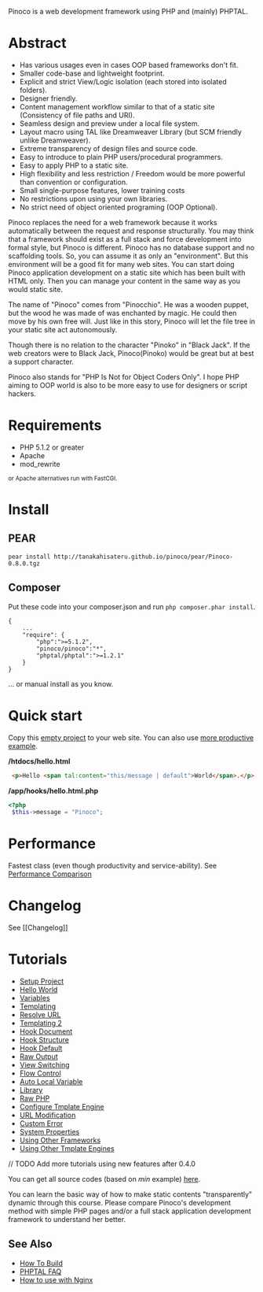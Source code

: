 Pinoco is a web development framework using PHP and (mainly) PHPTAL.

# Abstract
* Has various usages even in cases OOP based frameworks don't fit.
* Smaller code-base and lightweight footprint.
* Explicit and strict View/Logic isolation (each stored into isolated folders).
* Designer friendly.
* Content management workflow similar to that of a static site (Consistency of file paths and URI).
* Seamless design and preview under a local file system.
* Layout macro using TAL like Dreamweaver Library (but SCM friendly unlike Dreamweaver).
* Extreme transparency of design files and source code.
* Easy to introduce to plain PHP users/procedural programmers.
* Easy to apply PHP to a static site.
* High flexibility and less restriction / Freedom would be more powerful than convention or configuration.
* Small single-purpose features, lower training costs
* No restrictions upon using your own libraries.
* No strict need of object oriented programing (OOP Optional).

Pinoco replaces the need for a web framework because it works automatically between the request and response structurally. You may think that a framework should exist as a full stack and force development into formal style, but Pinoco is different. Pinoco has no database support and no scaffolding tools. So, you can assume it as only an "environment". But this environment will be a good fit for many web sites. You can start doing Pinoco application development on a static site which has been built with HTML only. Then you can manage your content in the same way as you would static site.

The name of "Pinoco" comes from "Pinocchio". He was a wooden puppet, but the wood he was made of was enchanted by magic. He could then move by his own free will. Just like in this story, Pinoco will let the file tree in your static site act autonomously.

Though there is no relation to the character "Pinoko" in "Black Jack". If the web creators were to Black Jack, Pinoco(Pinoko) would be great but at best a support character.

Pinoco also stands for "PHP Is Not for Object Coders Only". I hope PHP aiming to OOP world is also to be more easy to use for designers or script hackers.

# Requirements
* PHP 5.1.2 or greater
* Apache
* mod_rewrite 

<small>or Apache alternatives run with FastCGI.</small>

# Install

## PEAR
`pear install http://tanakahisateru.github.io/pinoco/pear/Pinoco-0.8.0.tgz`

## Composer

Put these code into your composer.json and run `php composer.phar install`.

```
{
    ...
    "require": {
        "php":">=5.1.2",
        "pinoco/pinoco":"*",
        "phptal/phptal":">=1.2.1"
    }
}
```

... or manual install as you know.

# Quick start
Copy this [empty project](example/min) to your web site. You can also use [more productive example](example/prod).

**/htdocs/hello.html**

```html
 <p>Hello <span tal:content="this/message | default">World</span>.</p>
```

**/app/hooks/hello.html.php**

```php
<?php
 $this->message = "Pinoco";
```

# Performance
Fastest class (even though productivity and service-ability). See [Performance Comparison](misc/PerformanceComparison.md)

# Changelog
See [[Changelog]]

# Tutorials

* [Setup Project](tutorial/00SetupProject.md)
* [Hello World](tutorial/01HelloWorld.md)
* [Variables](tutorial/02Variables.md)
* [Templating](tutorial/03Templating.md)
* [Resolve URL](tutorial/04ResolveUrl.md)
* [Templating 2](tutorial/05Templating2.md)
* [Hook Document](tutorial/06HookDocument.md)
* [Hook Structure](tutorial/07HookStructure.md)
* [Hook Default](tutorial/08HookDefault.md)
* [Raw Output](tutorial/09RawOut.md)
* [View Switching](tutorial/10ViewSwitch.md)
* [Flow Control](tutorial/11FlowControl.md)
* [Auto Local Variable](tutorial/12AutoLocal.md)
* [Library](tutorial/13Library.md)
* [Raw PHP](tutorial/14RawPhp.md)
* [Configure Tmplate Engine](tutorial/15ConfTmpl.md) 
* [URL Modification](tutorial/16UrlMod.md)
* [Custom Error](tutorial/17CustomError.md)
* [System Properties](tutorial/18SysProp.md)
* [Using Other Frameworks](tutorial/19OtherFw.md)
* [Using Other Tmplate Engines](tutorial/20OtherTmpl.md) 

// TODO Add more tutorials using new features after 0.4.0

You can get all source codes (based on *min* example) [here](example/tutorial).

You can learn the basic way of how to make static contents "transparently" dynamic through this course. Please compare Pinoco's development method with simple PHP pages and/or a full stack application development framework to understand her better.

## See Also

* [How To Build](misc/HowToBuild.md)
* [PHPTAL FAQ](PHPTAL-FAQ.md)
* [How to use with Nginx](How-to-use-with-Nginx.md)
